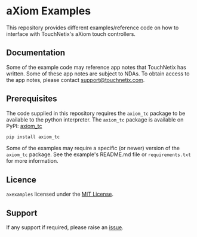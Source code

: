# aXiom Examples

This repository provides different examples/reference code on how to interface with TouchNetix's aXiom touch controllers.

## Documentation

Some of the example code may reference app notes that TouchNetix has written. Some of these app notes are subject to NDAs. To obtain access to the app notes, please contact [support@touchnetix.com](mailto:support@touchnetix.com).

## Prerequisites 

The code supplied in this repository requires the `axiom_tc` package to be available to the python interpreter. The `axiom_tc` package is available on PyPI: [axiom_tc](https://pypi.org/project/axiom-tc/)

```bash
pip install axiom_tc
```

Some of the examples may require a specific (or newer) version of the `axiom_tc` package. See the example's README.md file or `requirements.txt` for more information.

## Licence

`axexamples` licensed under the [MIT License](https://choosealicense.com/licenses/mit/).

## Support

If any support if required, please raise an [issue](https://github.com/TouchNetix/axexamples/issues).